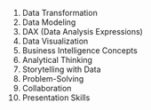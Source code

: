 1. Data Transformation  
2. Data Modeling  
3. DAX (Data Analysis Expressions)  
4. Data Visualization  
5. Business Intelligence Concepts  
6. Analytical Thinking  
7. Storytelling with Data  
8. Problem-Solving  
9. Collaboration  
10. Presentation Skills  
